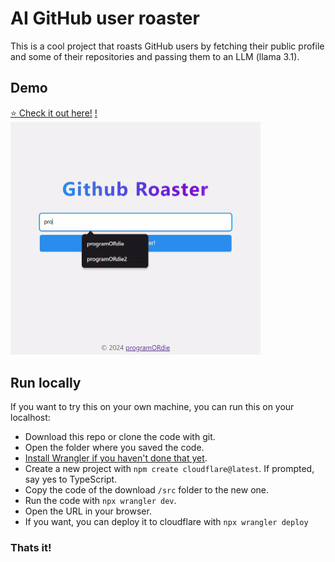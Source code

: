 # AI GitHub user roaster
This is a cool project that roasts GitHub users by fetching their public profile and some of their repositories and passing them to an LLM (llama 3.1).

## Demo
[⭐ Check it out here!](https://github-roaster.programordie.workers.dev/)
[!<img src="demo.gif" alt="demo" width="400px">](https://github-roaster.programordie.workers.dev/)

## Run locally
If you want to try this on your own machine, you can run this on your localhost:
 - Download this repo or clone the code with git.
 - Open the folder where you saved the code.
 - [Install Wrangler if you haven't done that yet](https://developers.cloudflare.com/workers/wrangler/install-and-update/).
 - Create a new project with ``npm create cloudflare@latest``. If prompted, say yes to TypeScript.
 - Copy the code of the download ``/src`` folder to the new one.
 - Run the code with ``npx wrangler dev``.
 - Open the URL in your browser.
 - If you want, you can deploy it to cloudflare with ``npx wrangler deploy``

### Thats it!